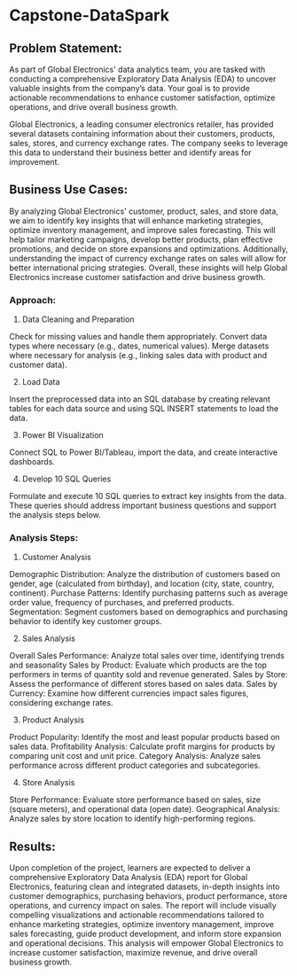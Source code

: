 # Capstone-DataSpark

## Problem Statement:

As part of Global Electronics' data analytics team, you are tasked with conducting a comprehensive Exploratory Data Analysis (EDA) to uncover valuable insights from the company’s data. Your goal is to provide actionable recommendations to enhance customer satisfaction, optimize operations, and drive overall business growth.

Global Electronics, a leading consumer electronics retailer, has provided several datasets containing information about their customers, products, sales, stores, and currency exchange rates. The company seeks to leverage this data to understand their business better and identify areas for improvement.


## Business Use Cases:

By analyzing Global Electronics' customer, product, sales, and store data, we aim to identify key insights that will enhance marketing strategies, optimize inventory management, and improve sales forecasting. This will help tailor marketing campaigns, develop better products, plan effective promotions, and decide on store expansions and optimizations. Additionally, understanding the impact of currency exchange rates on sales will allow for better international pricing strategies. Overall, these insights will help Global Electronics increase customer satisfaction and drive business growth.

### Approach:

1. Data Cleaning and Preparation
   
Check for missing values and handle them appropriately.
Convert data types where necessary (e.g., dates, numerical values).
Merge datasets where necessary for analysis (e.g., linking sales data with product and customer data).

2. Load Data
   
Insert the preprocessed data into an SQL database by creating relevant tables for each data source and using SQL INSERT statements to load the data.

3. Power BI Visualization
 
Connect SQL to Power BI/Tableau, import the data, and create interactive dashboards.

4. Develop 10 SQL Queries
   
Formulate and execute 10 SQL queries to extract key insights from the data. These queries should address important business questions and support the analysis steps below.

### Analysis Steps:

1. Customer Analysis

Demographic Distribution: Analyze the distribution of customers based on gender, age (calculated from birthday), and location (city, state, country, continent).
Purchase Patterns: Identify purchasing patterns such as average order value, frequency of purchases, and preferred products.
Segmentation: Segment customers based on demographics and purchasing behavior to identify key customer groups.

2. Sales Analysis
   
Overall Sales Performance: Analyze total sales over time, identifying trends and seasonality
Sales by Product: Evaluate which products are the top performers in terms of quantity sold and revenue generated.
Sales by Store: Assess the performance of different stores based on sales data.
Sales by Currency: Examine how different currencies impact sales figures, considering exchange rates.

3. Product Analysis
   
Product Popularity: Identify the most and least popular products based on sales data.
Profitability Analysis: Calculate profit margins for products by comparing unit cost and unit price.
Category Analysis: Analyze sales performance across different product categories and subcategories.

4. Store Analysis
   
Store Performance: Evaluate store performance based on sales, size (square meters), and operational data (open date).
Geographical Analysis: Analyze sales by store location to identify high-performing regions.


## Results: 

Upon completion of the project, learners are expected to deliver a comprehensive Exploratory Data Analysis (EDA) report for Global Electronics, featuring clean and integrated datasets, in-depth insights into customer demographics, purchasing behaviors, product performance, store operations, and currency impact on sales. The report will include visually compelling visualizations and actionable recommendations tailored to enhance marketing strategies, optimize inventory management, improve sales forecasting, guide product development, and inform store expansion and operational decisions. This analysis will empower Global Electronics to increase customer satisfaction, maximize revenue, and drive overall business growth.


